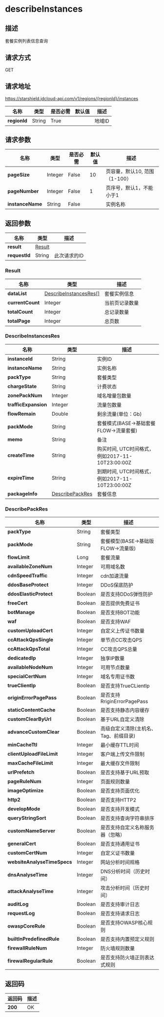 # describeInstances


## 描述
套餐实例列表信息查询

## 请求方式
GET

## 请求地址
https://starshield.jdcloud-api.com/v1/regions/{regionId}/instances

|名称|类型|是否必需|默认值|描述|
|---|---|---|---|---|
|**regionId**|String|True| |地域ID|

## 请求参数
|名称|类型|是否必需|默认值|描述|
|---|---|---|---|---|
|**pageSize**|Integer|False|10|页容量，默认10, 范围（1-100）|
|**pageNumber**|Integer|False|1|页序号，默认1，不能小于1|
|**instanceName**|String|False| |实例名称|


## 返回参数
|名称|类型|描述|
|---|---|---|
|**result**|[Result](describeInstances#result)| |
|**requestId**|String|此次请求的ID|

### <div id="result">Result</div>
|名称|类型|描述|
|---|---|---|
|**dataList**|[DescribeInstancesRes[]](describeInstances#describeinstancesres)|套餐实例信息|
|**currentCount**|Integer|当前页记录数量|
|**totalCount**|Integer|总记录数量|
|**totalPage**|Integer|总页数|
### <div id="describeinstancesres">DescribeInstancesRes</div>
|名称|类型|描述|
|---|---|---|
|**instanceId**|String|实例ID|
|**instanceName**|String|实例名称|
|**packType**|String|套餐类型|
|**chargeState**|String|计费状态|
|**zonePackNum**|Integer|域名增量包数量|
|**trafficExpansion**|Integer|流量包数量|
|**flowRemain**|Double|剩余流量(单位：Gb)|
|**packMode**|String|套餐模式(BASE->基础套餐 FLOW->流量套餐)|
|**memo**|String|备注|
|**createTime**|String|购买时间, UTC时间格式，例如2017-11-10T23:00:00Z|
|**expireTime**|String|到期时间, UTC时间格式，例如2017-11-10T23:00:00Z|
|**packageInfo**|[DescribePackRes](describeInstances#describepackres)|套餐信息|
### <div id="describepackres">DescribePackRes</div>
|名称|类型|描述|
|---|---|---|
|**packType**|String|套餐类型|
|**packMode**|String|套餐模型(BASE->基础版 FLOW->流量版)|
|**flowLimit**|Long|套餐流量|
|**availableZoneNum**|Integer|可用域名数|
|**cdnSpeedTraffic**|Integer|cdn加速流量|
|**ddosBaseProtect**|Integer|DDoS保底防护|
|**ddosElasticProtect**|Boolean|是否支持DDoS弹性防护|
|**freeCert**|Boolean|是否提供免费证书|
|**botManage**|Boolean|是否支持BOT功能|
|**waf**|Boolean|是否支持WAF|
|**customUploadCert**|Integer|自定义上传证书数量|
|**ccAttackQpsSingle**|Integer|单节点CC攻击QPS|
|**ccAttackQpsTotal**|Integer|CC攻击QPS总量|
|**dedicatedIp**|Integer|独享IP数量|
|**availableNodeNum**|Integer|可用节点数量|
|**specialCertNum**|Integer|域名专用证书数|
|**trueClientIp**|Boolean|是否支持TrueCLientIp|
|**originErrorPagePass**|Boolean|是否支持RriginErrorPagePass|
|**staticContentCache**|Boolean|是否支持静态内容缓存|
|**customClearByUrl**|Boolean|基于URL自定义清除|
|**advanceCustomClear**|Boolean|高级自定义清除(主机名、Tag、前缀目录)|
|**minCacheTtl**|Integer|最小缓存TTL时间|
|**clientUploadFileLimit**|Integer|客户端上传文件限制|
|**maxCacheFileLimit**|Integer|最大缓存文件限制|
|**urlPrefetch**|Boolean|是否支持基于URL预取|
|**pageRuleNum**|Integer|页面规则数量|
|**imageOptimize**|Boolean|是否支持页面优化|
|**http2**|Boolean|是否支持HTTP2|
|**developMode**|Boolean|是否支持开发模式|
|**queryStringSort**|Boolean|是否支持查询字符串排序|
|**customNameServer**|Boolean|是否支持自定义名称服务器（忽略）|
|**generalCert**|Boolean|是否支持通用证书|
|**customCertNum**|Integer|自定义证书数量|
|**websiteAnalyseTimeSpecs**|Integer|网站分析时间规格|
|**dnsAnalyseTime**|Integer|DNS分析时间（历史时间）|
|**attackAnalyseTime**|Integer|攻击分析时间（历史时间）|
|**auditLog**|Boolean|是否支持审计日志|
|**requestLog**|Boolean|是否支持请求日志|
|**owaspCoreRule**|Boolean|是否支持OWASP核心规则|
|**builtInPredefinedRule**|Boolean|是否支持内置预定义规则|
|**firewallRuleNum**|Integer|防火墙规则数量|
|**firewalRegularRule**|Boolean|是否支持防火墙正则表达式规则|

## 返回码
|返回码|描述|
|---|---|
|**200**|OK|
